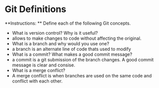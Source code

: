 # Git Definitions

**Instructions: ** Define each of the following Git concepts.

* What is version control?  Why is it useful?
* allows to make changes to code without affecting the original.
* What is a branch and why would you use one?
* a branch is an alternate line of code thats used to modify
* What is a commit? What makes a good commit message?
* a commit is a git submission of the branch changes. A good commit message is clear and consise.
* What is a merge conflict?
* A merge conflict is when branches are used on the same code and conflict with each other. 